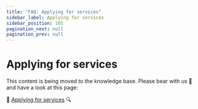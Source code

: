 ```yaml
---
title: "FAQ: Applying for services"
sidebar_label: Applying for services
sidebar_position: 105
pagination_next: null
pagination_prev: null
---
```


# Applying for services

This content is being moved to the knowledge base. Please bear with us 🐻 and have a look at this page:

🔎 [Applying for services](../common-topics/applying-for-services.md) 🔍

